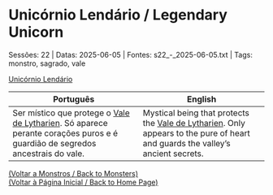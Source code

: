 
# Unicórnio Lendário / Legendary Unicorn

Sessões: 22 | Datas: 2025-06-05 | Fontes: s22_-_2025-06-05.txt | Tags: monstro, sagrado, vale

[Unicórnio Lendário](unicórnio_lendario.png)

| Português | English |
|-----------|---------|
| Ser místico que protege o [Vale de Lytharien](vale_de_lytharien.md). Só aparece perante corações puros e é guardião de segredos ancestrais do vale. | Mystical being that protects the [Vale de Lytharien](vale_de_lytharien.md). Only appears to the pure of heart and guards the valley’s ancient secrets. |

[(Voltar a Monstros / Back to Monsters)](monstros.md)  
[(Voltar à Página Inicial / Back to Home Page)](index.md)

